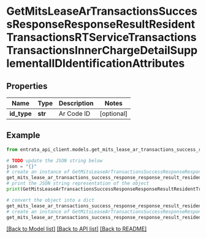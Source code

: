 # GetMitsLeaseArTransactionsSuccessResponseResponseResultResidentTransactionsRTServiceTransactionsTransactionsInnerChargeDetailSupplementalIDIdentificationAttributes


## Properties

Name | Type | Description | Notes
------------ | ------------- | ------------- | -------------
**id_type** | **str** | Ar Code ID | [optional] 

## Example

```python
from entrata_api_client.models.get_mits_lease_ar_transactions_success_response_response_result_resident_transactions_rt_service_transactions_transactions_inner_charge_detail_supplemental_id_identification_attributes import GetMitsLeaseArTransactionsSuccessResponseResponseResultResidentTransactionsRTServiceTransactionsTransactionsInnerChargeDetailSupplementalIDIdentificationAttributes

# TODO update the JSON string below
json = "{}"
# create an instance of GetMitsLeaseArTransactionsSuccessResponseResponseResultResidentTransactionsRTServiceTransactionsTransactionsInnerChargeDetailSupplementalIDIdentificationAttributes from a JSON string
get_mits_lease_ar_transactions_success_response_response_result_resident_transactions_rt_service_transactions_transactions_inner_charge_detail_supplemental_id_identification_attributes_instance = GetMitsLeaseArTransactionsSuccessResponseResponseResultResidentTransactionsRTServiceTransactionsTransactionsInnerChargeDetailSupplementalIDIdentificationAttributes.from_json(json)
# print the JSON string representation of the object
print(GetMitsLeaseArTransactionsSuccessResponseResponseResultResidentTransactionsRTServiceTransactionsTransactionsInnerChargeDetailSupplementalIDIdentificationAttributes.to_json())

# convert the object into a dict
get_mits_lease_ar_transactions_success_response_response_result_resident_transactions_rt_service_transactions_transactions_inner_charge_detail_supplemental_id_identification_attributes_dict = get_mits_lease_ar_transactions_success_response_response_result_resident_transactions_rt_service_transactions_transactions_inner_charge_detail_supplemental_id_identification_attributes_instance.to_dict()
# create an instance of GetMitsLeaseArTransactionsSuccessResponseResponseResultResidentTransactionsRTServiceTransactionsTransactionsInnerChargeDetailSupplementalIDIdentificationAttributes from a dict
get_mits_lease_ar_transactions_success_response_response_result_resident_transactions_rt_service_transactions_transactions_inner_charge_detail_supplemental_id_identification_attributes_from_dict = GetMitsLeaseArTransactionsSuccessResponseResponseResultResidentTransactionsRTServiceTransactionsTransactionsInnerChargeDetailSupplementalIDIdentificationAttributes.from_dict(get_mits_lease_ar_transactions_success_response_response_result_resident_transactions_rt_service_transactions_transactions_inner_charge_detail_supplemental_id_identification_attributes_dict)
```
[[Back to Model list]](../README.md#documentation-for-models) [[Back to API list]](../README.md#documentation-for-api-endpoints) [[Back to README]](../README.md)


